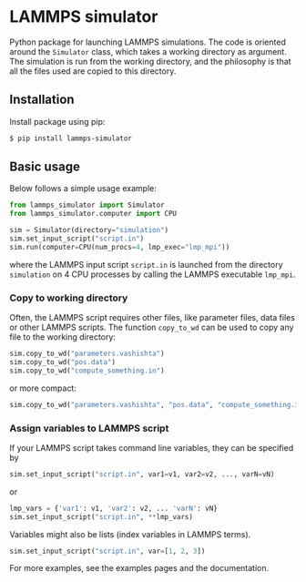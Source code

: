 # LAMMPS simulator
Python package for launching LAMMPS simulations. The code is oriented around the ```Simulator``` class, which takes a working directory as argument. The simulation is run from the working directory, and the philosophy is that all the files used are copied to this directory.

## Installation
Install package using pip:
``` bash
$ pip install lammps-simulator
```

## Basic usage
Below follows a simple usage example:
``` python
from lammps_simulator import Simulator
from lammps_simulator.computer import CPU

sim = Simulator(directory="simulation")
sim.set_input_script("script.in")
sim.run(computer=CPU(num_procs=4, lmp_exec="lmp_mpi"))
```
where the LAMMPS input script ```script.in``` is launched from the directory ```simulation``` on 4 CPU processes by calling the LAMMPS executable ```lmp_mpi```.

### Copy to working directory
Often, the LAMMPS script requires other files, like parameter files, data files or other LAMMPS scripts. The function ```copy_to_wd``` can be used to copy any file to the working directory:
``` python
sim.copy_to_wd("parameters.vashishta")
sim.copy_to_wd("pos.data")
sim.copy_to_wd("compute_something.in")
```
or more compact:
``` python
sim.copy_to_wd("parameters.vashishta", "pos.data", "compute_something.in")
```

### Assign variables to LAMMPS script
If your LAMMPS script takes command line variables, they can be specified by
``` python
sim.set_input_script("script.in", var1=v1, var2=v2, ..., varN=vN)
```
or

``` python
lmp_vars = {'var1': v1, 'var2': v2, ... 'varN': vN}
sim.set_input_script("script.in", **lmp_vars)
```

Variables might also be lists (index variables in LAMMPS terms).
``` python
sim.set_input_script("script.in", var=[1, 2, 3])
```

For more examples, see the examples pages and the documentation.
